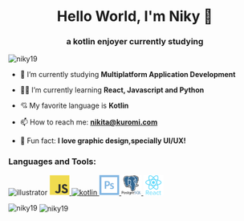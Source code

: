 <h1 align="center">Hello World, I'm Niky 👋</h1>
<h3 align="center">a kotlin enjoyer currently studying</h3>

<p align="left"> <img src="https://komarev.com/ghpvc/?username=niky19&label=Profile%20views&color=0e75b6&style=flat" alt="niky19" /> </p>

- 🌱 I’m currently studying **Multiplatform Application Development**

- 👨‍💻 I’m currently learning **React, Javascript and Python**

- 💘 My favorite language is **Kotlin**

- 📫 How to reach me: **nikita@kuromi.com**

- 🌺 Fun fact: **I love graphic design,specially UI/UX!**

<h3 align="left">Languages and Tools:</h3>
<p  <a href="https://www.adobe.com/in/products/illustrator.html" target="_blank" rel="noreferrer"> <img src="https://www.vectorlogo.zone/logos/adobe_illustrator/adobe_illustrator-icon.svg" alt="illustrator" width="40" height="40"/> </a> <a href="https://developer.mozilla.org/en-US/docs/Web/JavaScript" target="_blank" rel="noreferrer"> <img src="https://raw.githubusercontent.com/devicons/devicon/master/icons/javascript/javascript-original.svg" alt="javascript" width="40" height="40"/> </a> <a href="https://kotlinlang.org" target="_blank" rel="noreferrer"> <img src="https://www.vectorlogo.zone/logos/kotlinlang/kotlinlang-icon.svg" alt="kotlin" width="40" height="40"/> </a> <a href="https://www.photoshop.com/en" target="_blank" rel="noreferrer"> <img src="https://raw.githubusercontent.com/devicons/devicon/master/icons/photoshop/photoshop-line.svg" alt="photoshop" width="40" height="40"/> </a> <a href="https://www.postgresql.org" target="_blank" rel="noreferrer"> <img src="https://raw.githubusercontent.com/devicons/devicon/master/icons/postgresql/postgresql-original-wordmark.svg" alt="postgresql" width="40" height="40"/> </a> <a href="https://reactjs.org/" target="_blank" rel="noreferrer"> <img src="https://raw.githubusercontent.com/devicons/devicon/master/icons/react/react-original-wordmark.svg" alt="react" width="40" height="40"/> </a> </p>

<p><img align="left" src="https://github-readme-stats.vercel.app/api/top-langs?username=niky19&show_icons=true&locale=en&layout=compact" alt="niky19" /></p>

<p>&nbsp;<img align="center" src="https://github-readme-stats.vercel.app/api?username=niky19&show_icons=true&locale=en" alt="niky19" /></p>
